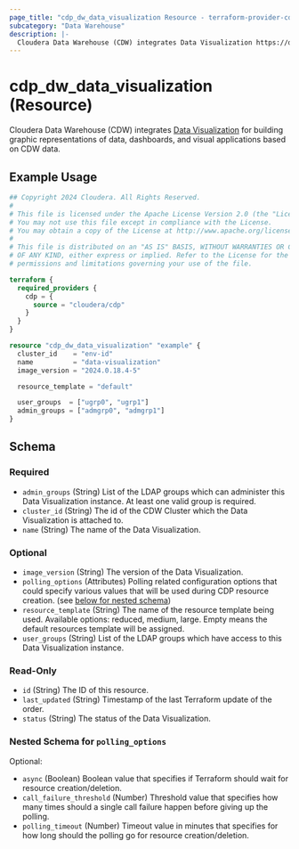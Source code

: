 ```yaml
---
page_title: "cdp_dw_data_visualization Resource - terraform-provider-cdp"
subcategory: "Data Warehouse"
description: |-
  Cloudera Data Warehouse (CDW) integrates Data Visualization https://docs.cloudera.com/data-warehouse/cloud/managing-warehouses/topics/dw-use-data-visualization.html for building graphic representations of data, dashboards, and visual applications based on CDW data.
---
```


# cdp_dw_data_visualization (Resource)

Cloudera Data Warehouse (CDW) integrates [Data Visualization](https://docs.cloudera.com/data-warehouse/cloud/managing-warehouses/topics/dw-use-data-visualization.html) for building graphic representations of data, dashboards, and visual applications based on CDW data.

## Example Usage

```terraform
## Copyright 2024 Cloudera. All Rights Reserved.
#
# This file is licensed under the Apache License Version 2.0 (the "License").
# You may not use this file except in compliance with the License.
# You may obtain a copy of the License at http://www.apache.org/licenses/LICENSE-2.0.
#
# This file is distributed on an "AS IS" BASIS, WITHOUT WARRANTIES OR CONDITIONS
# OF ANY KIND, either express or implied. Refer to the License for the specific
# permissions and limitations governing your use of the file.

terraform {
  required_providers {
    cdp = {
      source = "cloudera/cdp"
    }
  }
}

resource "cdp_dw_data_visualization" "example" {
  cluster_id    = "env-id"
  name          = "data-visualization"
  image_version = "2024.0.18.4-5"

  resource_template = "default"

  user_groups  = ["ugrp0", "ugrp1"]
  admin_groups = ["admgrp0", "admgrp1"]
}
```

<!-- schema generated by tfplugindocs -->
## Schema

### Required

- `admin_groups` (String) List of the LDAP groups which can administer this Data Visualization instance. At least one valid group is required.
- `cluster_id` (String) The id of the CDW Cluster which the Data Visualization is attached to.
- `name` (String) The name of the Data Visualization.

### Optional

- `image_version` (String) The version of the Data Visualization.
- `polling_options` (Attributes) Polling related configuration options that could specify various values that will be used during CDP resource creation. (see [below for nested schema](#nestedatt--polling_options))
- `resource_template` (String) The name of the resource template being used. Available options: reduced, medium, large. Empty means the default resources template will be assigned.
- `user_groups` (String) List of the LDAP groups which have access to this Data Visualization instance.

### Read-Only

- `id` (String) The ID of this resource.
- `last_updated` (String) Timestamp of the last Terraform update of the order.
- `status` (String) The status of the Data Visualization.

<a id="nestedatt--polling_options"></a>
### Nested Schema for `polling_options`

Optional:

- `async` (Boolean) Boolean value that specifies if Terraform should wait for resource creation/deletion.
- `call_failure_threshold` (Number) Threshold value that specifies how many times should a single call failure happen before giving up the polling.
- `polling_timeout` (Number) Timeout value in minutes that specifies for how long should the polling go for resource creation/deletion.
